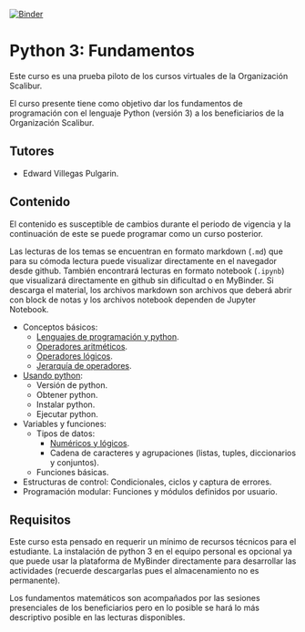 [![Binder](https://beta.mybinder.org/badge.svg)](https://beta.mybinder.org/v2/gh/scaliburco/py3f/master)

# Python 3: Fundamentos

Este curso es una prueba piloto de los cursos virtuales de la Organización Scalibur.  

El curso presente tiene como objetivo dar los fundamentos de programación con el lenguaje Python (versión 3) a los beneficiarios de la Organización Scalibur.  

## Tutores

+   Edward Villegas Pulgarin.  

## Contenido

El contenido es susceptible de cambios durante el periodo de vigencia y la continuación de este se puede programar como un curso posterior.  

Las lecturas de los temas se encuentran en formato markdown (`.md`) que para su cómoda lectura puede visualizar directamente en el navegador desde github. También encontrará lecturas en formato notebook (`.ipynb`) que visualizará directamente en github sin dificultad o en MyBinder. Si descarga el material, los archivos markdown son archivos que deberá abrir con block de notas y los archivos notebook dependen de Jupyter Notebook.  

+   Conceptos básicos:  
    +   [Lenguajes de programación y python](lecturas/t1l1.md).  
    +   [Operadores aritméticos](lecturas/t1l2.md).  
    +   [Operadores lógicos](lecturas/t1l3.md).  
    +   [Jerarquía de operadores](lecturas/t1l4.md).  
+   [Usando python](lecturas/t2l1.md):  
    +   Versión de python.  
    +   Obtener python.  
    +   Instalar python.  
    +   Ejecutar python.  
+   Variables y funciones:  
    +   Tipos de datos:  
        +   [Numéricos y lógicos](lecturas/t3l1.ipynb).  
        +   Cadena de caracteres y agrupaciones (listas, tuples, diccionarios y conjuntos).  
    +   Funciones básicas.  
+   Estructuras de control: Condicionales, ciclos y captura de errores.  
+   Programación modular: Funciones y módulos definidos por usuario.  

## Requisitos

Este curso esta pensado en requerir un mínimo de recursos técnicos para el estudiante. La instalación de python 3 en el equipo personal es opcional ya que puede usar la plataforma de MyBinder directamente para desarrollar las actividades (recuerde descargarlas pues el almacenamiento no es permanente).  

Los fundamentos matemáticos son acompañados por las sesiones presenciales de los beneficiarios pero en lo posible se hará lo más descriptivo posible en las lecturas disponibles.  
